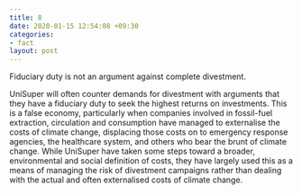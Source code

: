 ```yaml
---
title: 8
date: 2020-01-15 12:54:08 +09:30
categories:
- fact
layout: post
---
```


Fiduciary duty is not an argument against complete divestment. 

UniSuper will often counter demands for divestment with arguments that they have a fiduciary duty to seek the highest returns on investments. This is a false economy, particularly when companies involved in fossil-fuel extraction, circulation and consumption have managed to externalise the costs of climate change, displacing those costs on to emergency response agencies, the healthcare system, and others who bear the brunt of climate change. While UniSuper have taken some steps toward a broader, environmental and social definition of costs, they have largely used this as a means of managing the risk of divestment campaigns rather than dealing with the actual and often externalised costs of climate change. 
